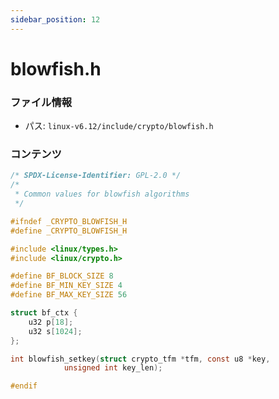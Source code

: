 ```yaml
---
sidebar_position: 12
---
```

# blowfish.h

### ファイル情報

- パス: `linux-v6.12/include/crypto/blowfish.h`

### コンテンツ

```h
/* SPDX-License-Identifier: GPL-2.0 */
/*
 * Common values for blowfish algorithms
 */

#ifndef _CRYPTO_BLOWFISH_H
#define _CRYPTO_BLOWFISH_H

#include <linux/types.h>
#include <linux/crypto.h>

#define BF_BLOCK_SIZE 8
#define BF_MIN_KEY_SIZE 4
#define BF_MAX_KEY_SIZE 56

struct bf_ctx {
	u32 p[18];
	u32 s[1024];
};

int blowfish_setkey(struct crypto_tfm *tfm, const u8 *key,
		    unsigned int key_len);

#endif

```

